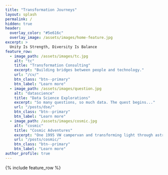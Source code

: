 ```yaml
---
title: "Transformation Journeys"
layout: splash
permalink: /
hidden: true
header:
  overlay_color: "#5e616c"
  overlay_image: /assets/images/home-feature.jpg
excerpt: >
  Unity Is Strength, Diversity Is Balance
feature_row:
  - image_path: /assets/images/tc.jpg
    alt: "tc"
    title: "Transformation Consulting"
    excerpt: "Building bridges between people and technology."
    url: "/cv/"
    btn_class: "btn--primary"
    btn_label: "Learn more"
  - image_path: /assets/images/question.jpg
    alt: "datascience"
    title: "Data Science Explorations"
    excerpt: "So many questions, so much data. The quest begins..."
    url: "/posts/dse/"
    btn_class: "btn--primary"
    btn_label: "Learn more"
  - image_path: /assets/images/cosmic.jpg
    alt: "cosmic"
    title: "Cosmic Adventures"
    excerpt: "One 1995 VW campervan and transforming light through astro photography"
    url: "/posts/cosmic/"
    btn_class: "btn--primary"
    btn_label: "Learn more"      
author_profile: true
---
```


{% include feature_row %}